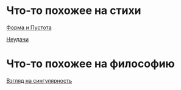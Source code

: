 # Что-то похожее на стихи

[Форма и Пустота](https://github.com/anarhehest/RaT/blob/master/rhymes/form_and_emptiness.txt)

[Неудачи](https://github.com/anarhehest/RaT/blob/master/rhymes/unfortunes.txt)

# Что-то похожее на философию

[Взгляд на сингулярность](https://github.com/anarhehest/RaT/blob/master/thoughts/singularity.txt)